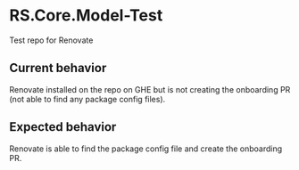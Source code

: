 # RS.Core.Model-Test
Test repo for Renovate

## Current behavior
Renovate installed on the repo on GHE but is not creating the onboarding PR (not able to find any package config files). 
## Expected behavior
Renovate is able to find the package config file and create the onboarding PR.
